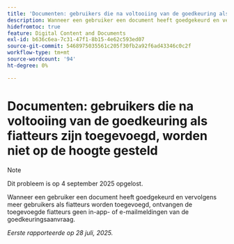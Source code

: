 ```yaml
---
title: 'Documenten: gebruikers die na voltooiing van de goedkeuring als fiatteurs zijn toegevoegd, worden niet op de hoogte gesteld'
description: Wanneer een gebruiker een document heeft goedgekeurd en vervolgens meer gebruikers als fiatteurs worden toegevoegd, ontvangen de toegevoegde fiatteurs geen in-app- of e-mailmeldingen van de goedkeuringsaanvraag.
hidefromtoc: true
feature: Digital Content and Documents
exl-id: b636c6ea-7c31-47f1-8b15-4e62c593ed07
source-git-commit: 5468975035561c205f30fb2a92f6ad43346c0c2f
workflow-type: tm+mt
source-wordcount: '94'
ht-degree: 0%

---
```


# Documenten: gebruikers die na voltooiing van de goedkeuring als fiatteurs zijn toegevoegd, worden niet op de hoogte gesteld

>[!NOTE]
>
>Dit probleem is op 4 september 2025 opgelost.

Wanneer een gebruiker een document heeft goedgekeurd en vervolgens meer gebruikers als fiatteurs worden toegevoegd, ontvangen de toegevoegde fiatteurs geen in-app- of e-mailmeldingen van de goedkeuringsaanvraag.

_Eerste rapporteerde op 28 juli, 2025._
